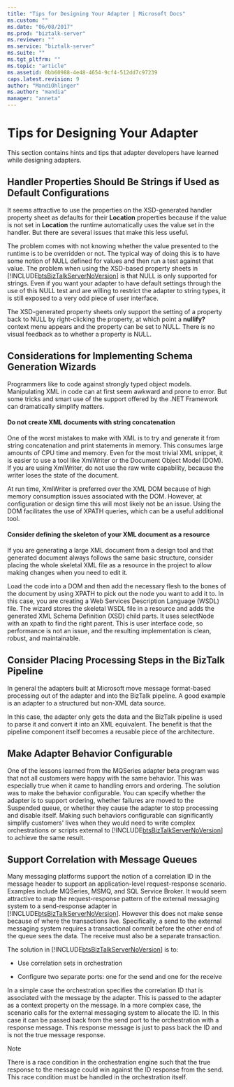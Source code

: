 ```yaml
---
title: "Tips for Designing Your Adapter | Microsoft Docs"
ms.custom: ""
ms.date: "06/08/2017"
ms.prod: "biztalk-server"
ms.reviewer: ""
ms.service: "biztalk-server"
ms.suite: ""
ms.tgt_pltfrm: ""
ms.topic: "article"
ms.assetid: 0bb60988-4e48-4654-9cf4-512dd7c97239
caps.latest.revision: 9
author: "MandiOhlinger"
ms.author: "mandia"
manager: "anneta"
---
```

# Tips for Designing Your Adapter
This section contains hints and tips that adapter developers have learned while designing adapters.  
  
## Handler Properties Should Be Strings if Used as Default Configurations  
 It seems attractive to use the properties on the XSD-generated handler property sheet as defaults for their **Location** properties because if the value is not set in **Location** the runtime automatically uses the value set in the handler. But there are several issues that make this less useful.  
  
 The problem comes with not knowing whether the value presented to the runtime is to be overridden or not. The typical way of doing this is to have some notion of NULL defined for values and then run a test against that value. The problem when using the XSD-based property sheets in [!INCLUDE[btsBizTalkServerNoVersion](../includes/btsbiztalkservernoversion-md.md)] is that NULL is only supported for strings. Even if you want your adapter to have default settings through the use of this NULL test and are willing to restrict the adapter to string types, it is still exposed to a very odd piece of user interface.  
  
 The XSD-generated property sheets only support the setting of a property back to NULL by right-clicking the property, at which point a **nullify?** context menu appears and the property can be set to NULL. There is no visual feedback as to whether a property is NULL.  
  
## Considerations for Implementing Schema Generation Wizards  
 Programmers like to code against strongly typed object models. Manipulating XML in code can at first seem awkward and prone to error. But some tricks and smart use of the support offered by the .NET Framework can dramatically simplify matters.  
  
#### Do not create XML documents with string concatenation  
 One of the worst mistakes to make with XML is to try and generate it from string concatenation and print statements in memory. This consumes large amounts of CPU time and memory. Even for the most trivial XML snippet, it is easier to use a tool like XmlWriter or the Document Object Model (DOM). If you are using XmlWriter, do not use the raw write capability, because the writer loses the state of the document.  
  
 At run time, XmlWriter is preferred over the XML DOM because of high memory consumption issues associated with the DOM. However, at configuration or design time this will most likely not be an issue. Using the DOM facilitates the use of XPATH queries, which can be a useful additional tool.  
  
#### Consider defining the skeleton of your XML document as a resource  
 If you are generating a large XML document from a design tool and that generated document always follows the same basic structure, consider placing the whole skeletal XML file as a resource in the project to allow making changes when you need to edit it.  
  
 Load the code into a DOM and then add the necessary flesh to the bones of the document by using XPATH to pick out the node you want to add it to. In this case, you are creating a Web Services Description Language (WSDL) file. The wizard stores the skeletal WSDL file in a resource and adds the generated XML Schema Definition (XSD) child parts. It uses selectNode with an xpath to find the right parent. This is user interface code, so performance is not an issue, and the resulting implementation is clean, robust, and maintainable.  
  
## Consider Placing Processing Steps in the BizTalk Pipeline  
 In general the adapters built at Microsoft move message format-based processing out of the adapter and into the BizTalk pipeline. A good example is an adapter to a structured but non-XML data source.  
  
 In this case, the adapter only gets the data and the BizTalk pipeline is used to parse it and convert it into an XML equivalent. The benefit is that the pipeline component itself becomes a reusable piece of the architecture.  
  
## Make Adapter Behavior Configurable  
 One of the lessons learned from the MQSeries adapter beta program was that not all customers were happy with the same behavior. This was especially true when it came to handling errors and ordering. The solution was to make the behavior configurable. You can specify whether the adapter is to support ordering, whether failures are moved to the Suspended queue, or whether they cause the adapter to stop processing and disable itself. Making such behaviors configurable can significantly simplify customers' lives when they would need to write complex orchestrations or scripts external to [!INCLUDE[btsBizTalkServerNoVersion](../includes/btsbiztalkservernoversion-md.md)] to achieve the same result.  
  
## Support Correlation with Message Queues  
 Many messaging platforms support the notion of a correlation ID in the message header to support an application-level request-response scenario. Examples include MQSeries, MSMQ, and SQL Service Broker. It would seem attractive to map the request-response pattern of the external messaging system to a send-response adapter in [!INCLUDE[btsBizTalkServerNoVersion](../includes/btsbiztalkservernoversion-md.md)]. However this does not make sense because of where the transactions live. Specifically, a send to the external messaging system requires a transactional commit before the other end of the queue sees the data. The receive must also be a separate transaction.  
  
 The solution in [!INCLUDE[btsBizTalkServerNoVersion](../includes/btsbiztalkservernoversion-md.md)] is to:  
  
-   Use correlation sets in orchestration  
  
-   Configure two separate ports: one for the send and one for the receive  
  
 In a simple case the orchestration specifies the correlation ID that is associated with the message by the adapter. This is passed to the adapter as a context property on the message. In a more complex case, the scenario calls for the external messaging system to allocate the ID. In this case it can be passed back from the send port to the orchestration with a response message. This response message is just to pass back the ID and is not the true message response.  
  
> [!NOTE]
>  There is a race condition in the orchestration engine such that the true response to the message could win against the ID response from the send. This race condition must be handled in the orchestration itself.